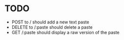 # TODO
- POST to / should add a new text paste
- DELETE to /:paste should delete a paste
- GET /:paste should display a raw version of the paste

